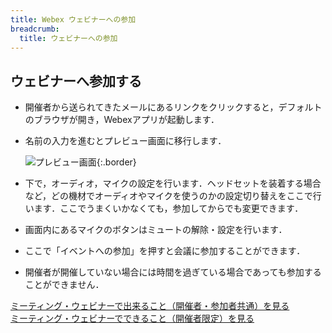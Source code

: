 ```yaml
---
title: Webex ウェビナーへの参加
breadcrumb:
  title: ウェビナーへの参加
---
```


## ウェビナーへ参加する
* 開催者から送られてきたメールにあるリンクをクリックすると，デフォルトのブラウザが開き，Webexアプリが起動します．
* 名前の入力を進むとプレビュー画面に移行します．

	 ![プレビュー画面](img/webex_events_participate2.png){:.border}

* 下で，オーディオ，マイクの設定を行います．ヘッドセットを装着する場合など，どの機材でオーディオやマイクを使うのかの設定切り替えをここで行います．ここでうまくいかなくても，参加してからでも変更できます．
* 画面内にあるマイクのボタンはミュートの解除・設定を行います．
* ここで「イベントへの参加」を押すと会議に参加することができます．
* 開催者が開催していない場合には時間を過ぎている場合であっても参加することができません．

<a href="../do_webex/" target="_blank">ミーティング・ウェビナーで出来ること（開催者・参加者共通）を見る</a>
<br />
<a href="../do_webex_host/" target="_blank">ミーティング・ウェビナーでできること（開催者限定）を見る</a>
